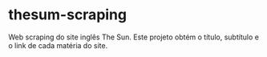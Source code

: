 # thesum-scraping
Web scraping do site inglês The Sun. Este projeto obtém o título, subtítulo e o link de cada matéria do site.
